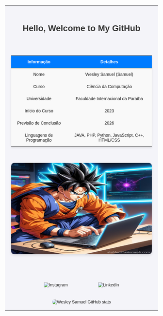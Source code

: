 <!DOCTYPE html>
<html lang="pt-br">
<head>
    <meta charset="UTF-8">
    <meta name="viewport" content="width=device-width, initial-scale=1.0">
</head>
<body>
    <table style="width: 100%; margin: 20px auto; border-collapse: collapse; font-family: Arial, sans-serif; background-color: #f4f4f9;">
        <tr>
            <td colspan="2" style="text-align: center; padding: 20px;">
                <h1 style="font-size: 2em; color: #333;">Hello, Welcome to My GitHub</h1>
            </td>
        </tr>
        <tr>
            <td colspan="2" style="padding: 20px;">
                <table style="width: 100%; border-collapse: collapse; box-shadow: 0 4px 6px rgba(0, 0, 0, 0.1);">
                    <thead>
                        <tr>
                            <th style="padding: 12px; text-align: center; background-color: #007bff; color: white;">Informação</th>
                            <th style="padding: 12px; text-align: center; background-color: #007bff; color: white;">Detalhes</th>
                        </tr>
                    </thead>
                    <tbody>
                        <tr>
                            <td style="padding: 12px; text-align: center; background-color: #f9f9f9;">Nome</td>
                            <td style="padding: 12px; text-align: center; background-color: #f9f9f9;">Wesley Samuel (Samuel)</td>
                        </tr>
                        <tr>
                            <td style="padding: 12px; text-align: center; background-color: #f9f9f9;">Curso</td>
                            <td style="padding: 12px; text-align: center; background-color: #f9f9f9;">Ciência da Computação</td>
                        </tr>
                        <tr>
                            <td style="padding: 12px; text-align: center; background-color: #f9f9f9;">Universidade</td>
                            <td style="padding: 12px; text-align: center; background-color: #f9f9f9;">Faculdade Internacional da Paraíba</td>
                        </tr>
                        <tr>
                            <td style="padding: 12px; text-align: center; background-color: #f9f9f9;">Início do Curso</td>
                            <td style="padding: 12px; text-align: center; background-color: #f9f9f9;">2023</td>
                        </tr>
                        <tr>
                            <td style="padding: 12px; text-align: center; background-color: #f9f9f9;">Previsão de Conclusão</td>
                            <td style="padding: 12px; text-align: center; background-color: #f9f9f9;">2026</td>
                        </tr>
                        <tr>
                            <td style="padding: 12px; text-align: center; background-color: #f9f9f9;">Linguagens de Programação</td>
                            <td style="padding: 12px; text-align: center; background-color: #f9f9f9;">JAVA, PHP, Python, JavaScript, C++, HTML/CSS</td>
                        </tr>
                    </tbody>
                </table>
            </td>
        </tr>
        <tr>
            <td colspan="2" style="padding: 20px; text-align: center;">
                <img src="gokupc.jpg" alt="sayagin developer" style="width: 585px; height: 300px; border-radius: 10px; box-shadow: 0 4px 8px rgba(0, 0, 0, 0.1);">
            </td>
        </tr> 
        <tr>
            <td colspan="2" style="padding: 20px; text-align: center;">
                <div style="display: flex; justify-content: center; margin-top: 50px;">
                    <a href="https://www.instagram.com/wsamuelfr" target="blank" style="text-decoration: none; margin: 0 50px;">
                        <img src="https://img.shields.io/badge/Instagram-E4405F?style=for-the-badge&logo=instagram&logoColor=white" alt="Instagram" style="width: 150px; height: 50px;">
                    </a>
                    <a href="https://www.linkedin.com/in/wesley-samuel-265aba2b4/" target="blank" style="text-decoration: none; margin: 0 50px;">
                        <img src="https://img.shields.io/badge/LinkedIn-0077B5?style=for-the-badge&logo=linkedin&logoColor=white" alt="LinkedIn" style="width: 150px; height: 50px;">
                    </a>
                </div>
            </td>
        </tr>
        <tr>
            <td colspan="2" style="padding: 20px; text-align: center;">
                <img src="https://github-readme-stats.vercel.app/api?username=WSamuelFR&show_icons=true&theme=cobalt" alt="Wesley Samuel GitHub stats" style="width: 100%; max-width: 600px; border-radius: 10px;">
            </td>
        </tr>
    </table>
</body>
</html>

